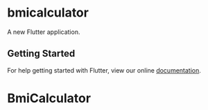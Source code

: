 # bmicalculator

A new Flutter application.

## Getting Started

For help getting started with Flutter, view our online
[documentation](https://flutter.io/).
# BmiCalculator
